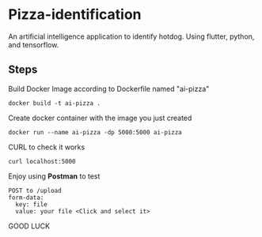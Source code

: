 # Pizza-identification
An artificial intelligence application to identify hotdog. Using flutter, python, and tensorflow. 

Steps
--------
Build Docker Image according to Dockerfile named "ai-pizza"
```
docker build -t ai-pizza .
```

Create docker container with the image you just created
```
docker run --name ai-pizza -dp 5000:5000 ai-pizza
```

CURL to check it works
```
curl localhost:5000
```

Enjoy using <b>Postman</b> to test
```
POST to /upload
form-data:
  key: file
  value: your file <Click and select it>
```

GOOD LUCK
